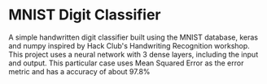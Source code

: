 # MNIST Digit Classifier
A simple handwritten digit classifier built using the MNIST database, keras and numpy inspired by Hack Club's Handwriting Recognition workshop. 
This project uses a neural network with 3 dense layers, including the input and output. This particular case uses Mean Squared Error as the error metric and has a accuracy of about 97.8%
